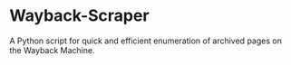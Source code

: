 # Wayback-Scraper
A Python script for quick and efficient enumeration of archived pages on the Wayback Machine.
